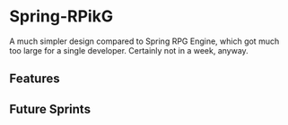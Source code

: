 # Spring-RPikG
A much simpler design compared to Spring RPG Engine, which got much too large for a single developer. Certainly not in a week, anyway.

## Features


## Future Sprints
